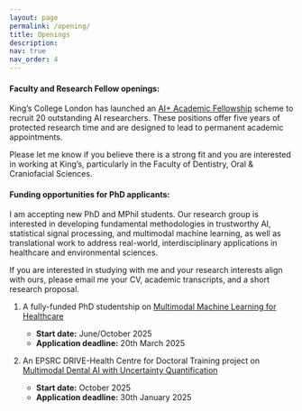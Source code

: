```yaml
---
layout: page
permalink: /opening/
title: Openings
description:
nav: true
nav_order: 4
---
```


#### Faculty and Research Fellow openings:

King’s College London has launched an [AI+ Academic Fellowship](https://www.kcl.ac.uk/jobs/role/kings-ai-academic-fellowships) scheme to recruit 20 outstanding AI researchers. These positions offer five years of protected research time and are designed to lead to permanent academic appointments.

Please let me know if you believe there is a strong fit and you are interested in working at King’s, particularly in the Faculty of Dentistry, Oral & Craniofacial Sciences.

#### Funding opportunities for PhD applicants:

I am accepting new PhD and MPhil students. Our research group is interested in developing fundamental methodologies in trustworthy AI, statistical signal processing, and multimodal machine learning, as well as translational work to address real-world, interdisciplinary applications in healthcare and environmental sciences.

If you are interested in studying with me and your research interests align with ours, please email me your CV, academic transcripts, and a short research proposal.

1. A fully-funded PhD studentship on [Multimodal Machine Learning for Healthcare](https://www.kcl.ac.uk/dentistry/research/phd-opportunities-folder/multimodal-machine-learning-for-healthcare)  
   - **Start date:** June/October 2025  
   - **Application deadline:** 20th March 2025  

2. An EPSRC DRIVE-Health Centre for Doctoral Training project on [Multimodal Dental AI with Uncertainty Quantification](https://www.drive-health.org.uk/projectpages/projects_2025_109)  
   - **Start date:** October 2025  
   - **Application deadline:** 30th January 2025
